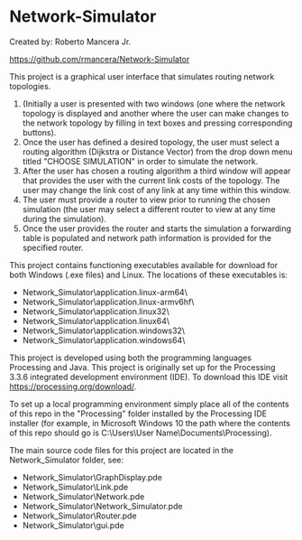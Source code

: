 # Network-Simulator
Created by: Roberto Mancera Jr.

https://github.com/rmancera/Network-Simulator

This project is a graphical user interface that simulates routing network topologies.

 1. (Initially a user is presented with two windows (one where the
    network topology is displayed and another where the user can make
    changes to the network topology by filling in text boxes and
    pressing corresponding buttons).
 2. Once the user has defined a desired topology, the user must select a
    routing algorithm (Dijkstra or Distance Vector) from the drop down
    menu titled "CHOOSE SIMULATION" in order to simulate the network.
 3. After the user has chosen a routing algorithm a third window will
    appear that provides the user with the current link costs of the
    topology.  The user may change the link cost of any link at any time
    within this window.
 4. The user must provide a router to view prior to running the chosen
    simulation (the user may select a different router to view at any
    time during the simulation).
 5. Once the user provides the router and starts the simulation a
    forwarding table is populated and network path information is
    provided for the specified router.

This project contains functioning executables available for download for both Windows (.exe files) and Linux. 
The locations of these executables is:

 - Network_Simulator\application.linux-arm64\
 - Network_Simulator\application.linux-armv6hf\
 - Network_Simulator\application.linux32\
 - Network_Simulator\application.linux64\
 - Network_Simulator\application.windows32\
 - Network_Simulator\application.windows64\

This project is developed using both the programming languages Processing and Java.
This project is originally set up for the Processing 3.3.6 integrated development environment (IDE).
To download this IDE visit https://processing.org/download/.

To set up a local programming environment simply place all of the contents of this repo in the "Processing" folder installed by the Processing IDE installer (for example, in Microsoft Windows 10 the path where the contents of this repo should go is C:\Users\User Name\Documents\Processing).

The main source code files for this project are located in the Network_Simulator folder, see:

 - Network_Simulator\GraphDisplay.pde
 - Network_Simulator\Link.pde
 - Network_Simulator\Network.pde
 - Network_Simulator\Network_Simulator.pde
 - Network_Simulator\Router.pde
 - Network_Simulator\gui.pde
